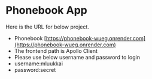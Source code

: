 # Phonebook App
Here is the URL for below project.
- Phonebook [https://phonebook-wueg.onrender.com](https://phonebook-wueg.onrender.com)
- The frontend path is Apollo Client
- Please use below username and password to login
- username:mluukkai
- password:secret
